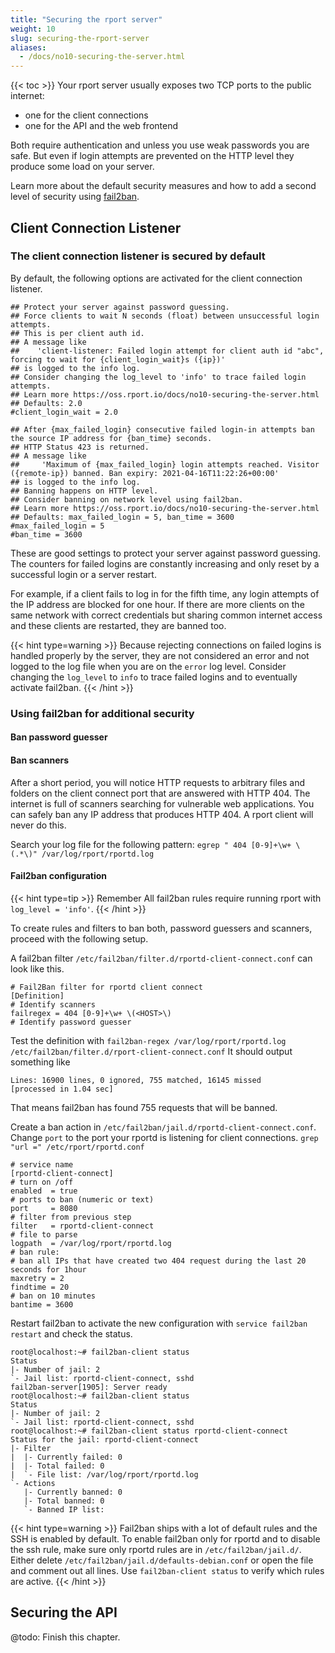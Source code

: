 ```yaml
---
title: "Securing the rport server"
weight: 10
slug: securing-the-rport-server
aliases:
  - /docs/no10-securing-the-server.html
---
```

{{< toc >}}
Your rport server usually exposes two TCP ports to the public internet:

* one for the client connections
* one for the API and the web frontend

Both require authentication and unless you use weak passwords you are safe.
But even if login attempts are prevented on the HTTP level they produce some load on your server.

Learn more about the default security measures and how to add a second level of security using [fail2ban](https://www.fail2ban.org/).

## Client Connection Listener

### The client connection listener is secured by default

By default, the following options are activated for the client connection listener.

```text
## Protect your server against password guessing.
## Force clients to wait N seconds (float) between unsuccessful login attempts.
## This is per client auth id.
## A message like
##    'client-listener: Failed login attempt for client auth id "abc", forcing to wait for {client_login_wait}s ({ip})'
## is logged to the info log.
## Consider changing the log_level to 'info' to trace failed login attempts.
## Learn more https://oss.rport.io/docs/no10-securing-the-server.html
## Defaults: 2.0
#client_login_wait = 2.0

## After {max_failed_login} consecutive failed login-in attempts ban the source IP address for {ban_time} seconds.
## HTTP Status 423 is returned.
## A message like
##     'Maximum of {max_failed_login} login attempts reached. Visitor ({remote-ip}) banned. Ban expiry: 2021-04-16T11:22:26+00:00'
## is logged to the info log.
## Banning happens on HTTP level.
## Consider banning on network level using fail2ban.
## Learn more https://oss.rport.io/docs/no10-securing-the-server.html
## Defaults: max_failed_login = 5, ban_time = 3600
#max_failed_login = 5
#ban_time = 3600
```

These are good settings to protect your server against password guessing.
The counters for failed logins are constantly increasing and only reset by a successful login or a server restart.

For example, if a client fails to log in for the fifth time, any login attempts of the IP address are blocked for one hour.
If there are more clients on the same network with correct credentials but sharing common internet access and these
clients are restarted, they are banned too.

{{< hint type=warning >}}
Because rejecting connections on failed logins is handled properly by the server, they are not considered an error and
not logged to the log file when you are on the `error` log level. Consider changing the `log_level` to `info` to trace
failed logins and to eventually activate fail2ban.
{{< /hint >}}

### Using fail2ban for additional security

#### Ban password guesser

#### Ban scanners

After a short period, you will notice HTTP requests to arbitrary files and folders on the client connect port that are
answered with HTTP 404. The internet is full of scanners searching for vulnerable web applications.
You can safely ban any IP address that produces HTTP 404. A rport client will never do this.

Search your log file for the following pattern:
`egrep " 404 [0-9]+\w+ \(.*\)" /var/log/rport/rportd.log`

#### Fail2ban configuration

{{< hint type=tip >}} Remember
All fail2ban rules require running rport with `log_level = 'info'`.
{{< /hint >}}

To create rules and filters to ban both, password guessers and scanners, proceed with the following setup.

A fail2ban filter `/etc/fail2ban/filter.d/rportd-client-connect.conf` can look like this.

```text
# Fail2Ban filter for rportd client connect
[Definition]
# Identify scanners
failregex = 404 [0-9]+\w+ \(<HOST>\)
# Identify password guesser
```

Test the definition with
`fail2ban-regex /var/log/rport/rportd.log /etc/fail2ban/filter.d/rport-client-connect.conf`
It should output something like

```text
Lines: 16900 lines, 0 ignored, 755 matched, 16145 missed
[processed in 1.04 sec]
```

That means fail2ban has found 755 requests that will be banned.

Create a ban action in `/etc/fail2ban/jail.d/rportd-client-connect.conf`.
Change `port` to the port your rportd is listening for client connections. `grep "url =" /etc/rport/rportd.conf`

```text
# service name
[rportd-client-connect]
# turn on /off
enabled  = true
# ports to ban (numeric or text)
port     = 8080
# filter from previous step
filter   = rportd-client-connect
# file to parse
logpath  = /var/log/rport/rportd.log
# ban rule:
# ban all IPs that have created two 404 request during the last 20 seconds for 1hour
maxretry = 2
findtime = 20
# ban on 10 minutes
bantime = 3600
```

Restart fail2ban to activate the new configuration with `service fail2ban restart` and check the status.

```shell
root@localhost:~# fail2ban-client status
Status
|- Number of jail: 2
`- Jail list: rportd-client-connect, sshd
fail2ban-server[1905]: Server ready
root@localhost:~# fail2ban-client status
Status
|- Number of jail: 2
`- Jail list: rportd-client-connect, sshd
root@localhost:~# fail2ban-client status rportd-client-connect
Status for the jail: rportd-client-connect
|- Filter
|  |- Currently failed: 0
|  |- Total failed: 0
|  `- File list: /var/log/rport/rportd.log
`- Actions
   |- Currently banned: 0
   |- Total banned: 0
   `- Banned IP list: 
```

{{< hint type=warning >}}
Fail2ban ships with a lot of default rules and the SSH is enabled by default.
To enable fail2ban only for rportd and to disable the ssh rule, make sure only rportd rules are in `/etc/fail2ban/jail.d/`.
Either delete `/etc/fail2ban/jail.d/defaults-debian.conf` or open the file and comment out all lines.
Use `fail2ban-client status` to verify which rules are active.
{{< /hint >}}

## Securing the API

@todo: Finish this chapter.

